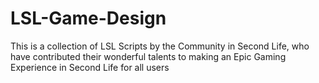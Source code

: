 # LSL-Game-Design
This is a collection of LSL Scripts by the Community in Second Life, who have contributed their wonderful talents to making an Epic Gaming Experience in Second Life for all users
